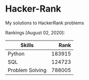 # Hacker-Rank
My solutions to HackerRank problems

Rankings [August 02, 2020]:

| Skills          | Rank    |
| --------------- | ------: |
| Python          | 183915  |
| SQL             | 124723  |
| Problem Solving | 788005  |